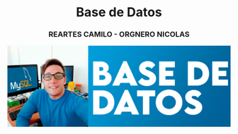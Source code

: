 <div align="center">

# Base de Datos
### REARTES CAMILO - ORGNERO NICOLAS

<img src="/img/basededatos.jpg">

  
</div>
